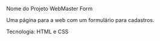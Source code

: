 Nome do Projeto WebMaster Form

Uma página para a web com um formulário para cadastros.

Tecnologia: HTML e CSS
